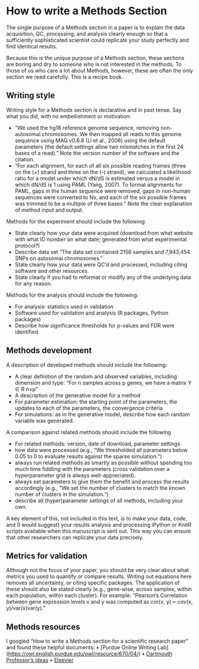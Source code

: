 # How to write a Methods Section

The single purpose of a Methods section in a paper is to explain the data acquisition, QC, processing, and analysis clearly enough so that a sufficiently sophisticated scientist could replicate your study perfectly and find identical
results.

Because this is the unique purpose of a Methods section, these sections are
boring and dry to someone who is not interested in the methods. To those of
us who care a lot about Methods, however, these are often the only section we
read carefully. This is a recipe book.

## Writing style

Writing style for a Methods section is declarative and in past tense. Say what
you did, with no embellishment or motivation:
- “We used the hg18 reference genome sequence, removing non-autosomal
chromosomes. We then mapped all reads to this genome sequence using
MAQ v0.6.8 (Li et al., 2008) using the default parameters (the default
settings allow two mismatches in the first 24 bases of a read).” Note the
version number of the software and the citation.
- “For each alignment, for each of all six possible reading frames (three
on the (+) strand and three on the (-) strand), we calculated a likelihood
ratio for a model under which dN/dS is estimated versus a model in which
dN/dS is 1 using PAML (Yang, 2007). To format alignments for PAML,
gaps in the human sequence were removed, gaps in non-human sequences
were converted to Ns, and each of the six possible frames was trimmed to
be a multiple of three bases." Note the clear explanation of method input
and output.

Methods for the experiment should include the following:
- State clearly how your data were acquired (download from what website
with what ID number on what date; generated from what experimental
protocol?)
- Describe data set “The data set contained 2156 samples and 7,943,454
SNPs on autosomal chromosomes."
- State clearly how your data were QC’d and processed, including citing
software and other resources.
- State clearly if you had to reformat or modify any of the underlying data
for any reason.

Methods for the analysis should include the following:
- For analysis: statistics used in validation
- Software used for validation and analysis (R packages, Python packages)
- Describe how significance thresholds for p-values and FDR were identified

## Methods development

A description of developed methods should include the following:
- A clear definition of the random and observed variables, including dimension and type: “For n samples across p genes, we have a matrix Y ∈ R
n×p"
- A description of the generative model for a method
- For parameter estimation: the starting point of the parameters, the updates to each of the parameters, the convergence criteria
- For simulations: as in the generative model, describe how each random
variable was generated.

A comparison against related methods should include the following
- For related methods: version, date of download, parameter settings
- how data were processed (e.g., “We thresholded all parameters below 0.05
to 0 to evaluate results against the sparse simulation.“)
- always run related methods as smartly as possible without spending too
much time fiddling with the parameters (cross validation over a hyperparameter grid is always well-appreciated).
- always set parameters to give them the benefit and process the results
accordingly (e.g., “We set the number of clusters to match the known
number of clusters in the simulation.“)
- describe all (hyper)parameter settings of all methods, including your own.
            
A key element of this, not included in this text, is to make your data, code, and
(I would suggest) your results analysis and processing iPython or KnitR scripts
available when this manuscript is sent out. This way you can ensure that other
researchers can replicate your data precisely.

## Metrics for validation
Although not the focus of your paper, you should be very clear about what metrics you used to quantify or compare results. Writing out equations here removes
all uncertainty, or citing specific packages. The application of these should also
be stated clearly (e.g., gene-wise, across samples, within each population, within
each cluster).
For example: “Pearson’s Correlation between gene expression levels x and y was
computed as cor(x, y) = cov(x, y)/var(x)var(y)."

## Methods resources
I googled “How to write a Methods section for a scientific research paper" and
found these helpful documents:
• [Purdue Online Writing Lab] (https://owl.english.purdue.edu/owl/resource/670/04/)
• [Dartmouth Professor’s ideas](http://cancer.dartmouth.edu/documents/pdf/methods_section.pdf)
• [Elsevier](http://www.elsevier.pt/en/revistas/revista-portuguesapneumologia-320/artigo/how-to-write-scientific-paper-writing-themethods-section-90026890)
